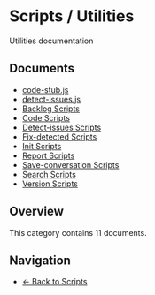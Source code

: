 # Scripts / Utilities

Utilities documentation

## Documents

- [code-stub.js](./changes-scripts-code-stub.md)
- [detect-issues.js](./changes-scripts-detect-issues.md)
- [Backlog Scripts](./scripts-backlog-scripts.md)
- [Code Scripts](./scripts-code-scripts.md)
- [Detect-issues Scripts](./scripts-detect-issues-scripts.md)
- [Fix-detected Scripts](./scripts-fix-detected-scripts.md)
- [Init Scripts](./scripts-init-scripts.md)
- [Report Scripts](./scripts-report-scripts.md)
- [Save-conversation Scripts](./scripts-save-conversation-scripts.md)
- [Search Scripts](./scripts-search-scripts.md)
- [Version Scripts](./scripts-version-scripts.md)

## Overview

This category contains 11 documents.

## Navigation

- [← Back to Scripts](../)
